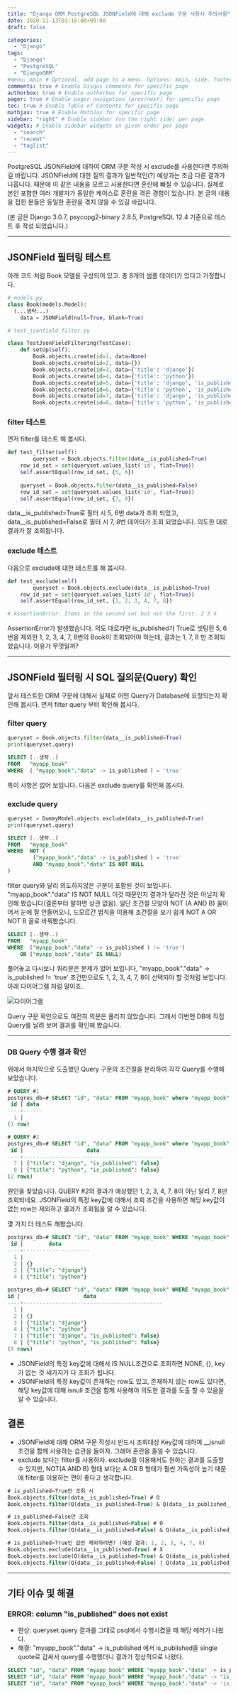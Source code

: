 ```yaml
---
title: "Django ORM PostgreSQL JSONField에 대해 exclude 구문 사용시 주의사항"
date: 2020-11-13T01:16:00+09:00
draft: false

categories:
  - "Django"
tags:
  - "Django"
  - "PostgreSQL"
  - "DjangoORM"
#menu: main # Optional, add page to a menu. Options: main, side, footer
comments: true # Enable Disqus comments for specific page
authorbox: true # Enable authorbox for specific page
pager: true # Enable pager navigation (prev/next) for specific page
toc: true # Enable Table of Contents for specific page
mathjax: true # Enable MathJax for specific page
sidebar: "right" # Enable sidebar (on the right side) per page
widgets: # Enable sidebar widgets in given order per page
  - "search"
  - "recent"
  - "taglist"
---
```


  PostgreSQL JSONField에 대하여 ORM 구문 작성 시 exclude를 사용한다면 주의하길 바랍니다. JSONField에 대한 질의 결과가 일반적인(?) 예상과는 조금 다른 결과가 나옵니다. 때문에 이 같은 내용을 모르고 사용한다면 혼란에 빠질 수 있습니다.  실제로 본인 포함한 여러 개발자가 동일한 케이스로 혼란을 겪은 경험이 있습니다. 본 글의 내용을 접한 분들은 동일한 혼란을 겪지 않을 수 있길 바랍니다.

(본 글은 Django 3.0.7, psycopg2-binary 2.8.5, PostgreSQL 12.4 기준으로 테스트 후 작성 되었습니다.)

---

## JSONField 필터링 테스트

아래 코드 처럼 Book 모델을 구성되어 있고. 총 8개의 샘플 데이터가 있다고 가정합니다.

```python
# models.py
class Book(models.Model):
  (...생략...)
	data = JSONField(null=True, blank=True)
```

```python
# test_jsonfield_filter.py

class TestJsonFieldFiltering(TestCase):
    def setUp(self):
        Book.objects.create(id=1, data=None)
        Book.objects.create(id=2, data={})
        Book.objects.create(id=3, data={'title': 'django'})
        Book.objects.create(id=4, data={'title': 'python'})
        Book.objects.create(id=5, data={'title': 'django', 'is_published': True})
        Book.objects.create(id=6, data={'title': 'python', 'is_published': True})
        Book.objects.create(id=7, data={'title': 'django', 'is_published': False})
        Book.objects.create(id=8, data={'title': 'python', 'is_published': False})
```

### filter 테스트

먼저 filter를 테스트 해 봅시다. 

```python
def test_filter(self):
		queryset = Book.objects.filter(data__is_published=True)
    row_id_set = set(queryset.values_list('id', flat=True))
    self.assertEqual(row_id_set, {5, 6})
    
    queryset = Book.objects.filter(data__is_published=False)
    row_id_set = set(queryset.values_list('id', flat=True))
    self.assertEqual(row_id_set, {7, 8})
```

data__is_published=True로 필터 시 5, 6번 data가 조회 되었고, data__is_published=False로 필터 시 7, 8번 데이터가 조회 되었습니다. 의도한 대로 결과가 잘 조회됩니다.

### exclude 테스트

다음으로 exclude에 대한 테스트를 해 봅시다.

```python
def test_exclude(self)
		queryset = Book.objects.exclude(data__is_published=True)
    row_id_set = set(queryset.values_list('id', flat=True))
    self.assertEqual(row_id_set, {1, 2, 3, 4, 7, 8})

# AssertionError: Items in the second set but not the first: 2 3 4
```

AssertionError가 발생했습니다. 의도 대로라면 is_published가 True로 셋팅된 5, 6번을 제외한 1, 2, 3, 4, 7, 8번의 Book이 조회되어야 하는데, 결과는 1, 7, 8 만 조회되었습니다. 이유가 무엇일까?

---

## JSONField 필터링 시 SQL 질의문(Query) 확인

앞서 테스트한 ORM 구문에 대해서 실제로 어떤 Query가 Database에 요청되는지 확인해 봅시다. 먼저 filter query 부터 확인해 봅시다.

### filter query

```python
queryset = Book.objects.filter(data__is_published=True)
print(queryset.query)
```

```sql
SELECT (..생략..)
FROM   "myapp_book" 
WHERE  ( "myapp_book"."data" -> is_published ) = 'true'
```

특이 사항은 없어 보입니다. 다음은 exclude query를 확인해 봅시다.

### exclude query

```python
queryset = DummyModel.objects.exclude(data__is_published=True)
print(queryset.query)
```

```sql
SELECT (..생략..)
FROM   "myapp_book" 
WHERE  NOT (
		("myapp_book"."data" -> is_published ) = 'true' 
		AND "myapp_book"."data" IS NOT NULL 
)
```

filter query와 달리 의도하지않은 구문이 포함된 것이 보입니다.  "myapp_book"."data" IS NOT NULL 이것 때문인지 결과가 달라진 것은 아닐지 확인해 봤습니다(결론부터 말하면 상관 없음). 일단 조건절 모양이 NOT (A AND B) 꼴이어서 눈에 잘 안들어오니, 드모르간 법칙을 이용해 조건절을 보기 쉽게  NOT A OR NOT B 꼴로 바꿔봤습니다. 

```sql
SELECT (..생략..)
FROM   "myapp_book" 
WHERE  ("myapp_book"."data" -> is_published ) != 'true') 
    OR ("myapp_book"."data" IS NULL)
```

풀어놓고 다시보니 쿼리문은 문제가 없어 보입니다, "myapp_book"."data" -> is_published != 'true'  조건만으로도 1, 2, 3, 4, 7, 8이 선택되야 할 것처럼 보입니다.  아래 다이어그램 처럼 말이죠..

![다이어그램](https://ianjang.github.io/img/jsonfield-filter-result-diagram.png)

Query 구문 확인으로도 여전히 의문은 풀리지 않았습니다. 그래서 이번엔 DB에 직접 Query를 날려 보며 결과를 확인해 봤습니다.

---

### DB Query 수행 결과 확인

위에서 마지막으로 도출했던 Query 구문의 조건절을 분리하여 각각 Query를 수행해 보았습니다.

```sql
# QUERY #1
postgres_db=# SELECT "id", "data" FROM "myapp_book" where "myapp_book"."data" IS NULL;
 id | data 
----+------
  1 | 
(1 row)

# QUERY #2
postgres_db=# SELECT "id", "data" FROM "myapp_book" where "myapp_book"."data" -> 'is_published' != 'true';
 id |                    data                    
----+--------------------------------------------
  7 | {"title": "django", "is_published": false}
  8 | {"title": "python", "is_published": false}
(2 rows)
```

원인을 찾았습니다. QUERY #2의 결과가 예상했던 1, 2, 3, 4, 7, 8이 아닌 달리 7, 8만 조회되네요. JSONField의 특정 key값에 대해서 조회 조건을 사용하면 해당 key값이 없는 row는 제외하고 결과가 조회됨을 알 수 있습니다.

몇 가지 더 테스트 해봤습니다.

```sql
postgres_db=# SELECT "id", "data" FROM "myapp_book" WHERE "myapp_book"."data" -> 'is_published' is null;
 id |        data         
----+---------------------
  1 | 
  2 | {}
  3 | {"title": "django"}
  4 | {"title": "python"}

postgres_db=# SELECT "id", "data" FROM "myapp_book" WHERE "myapp_book"."data" -> 'is_published' != 'true' or "myapp_book"."data" -> 'is_published' is null;
id |                    data                    
----+--------------------------------------------
  1 | 
  2 | {}
  3 | {"title": "django"}
  4 | {"title": "python"}
  7 | {"title": "django", "is_published": false}
  8 | {"title": "python", "is_published": false}
(6 rows)
```

- JSONField의 특정 key값에 대해서 IS NULL조건으로 조회하면 NONE, {}, key가 없는 것 세가지가 다 조회가 됩니다.
- JSONField의 특정 key값이 존재하는 row도 있고, 존재하지 않는 row도 있다면, 해당 key값에 대해 isnull 조건을 함께 사용해야 의도한 결과를 도출 할 수 있음을 알 수 있습니다.

## 결론

- JSONField에 대해 ORM 구문 작성시 반드시 조회대상 Key값에 대하여 __isnull 조건을 함께 사용하는 습관을 들이자. 그래야 혼란을 줄일 수 있습니다.
- exclude 보다는 filter를 사용하자. exclude를 이용해서도 원하는 결과를 도출할 수 있지만, NOT(A AND B) 형태 보다는 A OR B 형태가 훨씬 가독성이 높기 때문에 filter를 이용하는 편이 좋다고 생각합니다.

```sql
# is_published=True만 조회 시
Book.objects.filter(data__is_published=True) # O
Book.objects.filter(Q(data__is_published=True) & Q(data__is_published__isnull=False)) # O

# is_published=False만 조회
Book.objects.filter(data__is_published=False) # O
Book.objects.filter(Q(data__is_published=False) & Q(data__is_published__isnull=False)) # O

# is_published=True인 값만 제외하려면? (예상 결과: 1, 2, 3, 4, 7, 8)
Book.objects.exclude(data__is_published=True) # X
Book.objects.exclude(Q(data__is_published=True) & Q(data__is_published__isnull=False) # O 
Book.objects.filter(Q(data__is_published=False) | Q(data__is_published__isnull=True) # O (추천)
```

---

## 기타 이슈 및 해결

### ERROR: column "is_published" does not exist

- 현상: queryset.query 결과를 그대로 psql에서 수행시켰을 때 해당 에러가 나왔다.
- 해결: "myapp_book"."data" -> is_published 에서 is_published을 single quote로 감싸서 query를 수행했더니 결과가 정상적으로 나왔다.

```sql
SELECT "id", "data" FROM "myapp_book" WHERE "myapp_book"."data" -> is_published != 'true'; # (X) ERROR:  column "is_published" does not exist
SELECT "id", "data" FROM "myapp_book" WHERE "myapp_book"."data" -> "is_published" != 'true'; # (X) ERROR:  column "is_published" does not exist
SELECT "id", "data" FROM "myapp_book" WHERE "myapp_book"."data" -> 'is_published' != 'true'; # (O) 정상 동작
```
